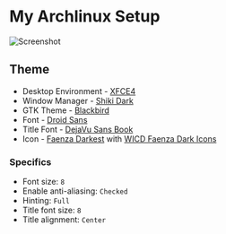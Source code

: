 # My Archlinux Setup

![Screenshot](https://raw.github.com/patrickbajao/archlinux-setup/master/screenshot.png)

## Theme

* Desktop Environment - [XFCE4](http://www.xfce.org/)
* Window Manager - [Shiki Dark](https://aur.archlinux.org/packages/xfwm-theme-shiki-dark/)
* GTK Theme - [Blackbird](https://aur.archlinux.org/packages/xfce-theme-blackbird/)
* Font - [Droid Sans](https://aur.archlinux.org/packages/ttf-droid-sans/)
* Title Font - [DejaVu Sans Book](https://www.archlinux.org/packages/extra/any/ttf-dejavu/)
* Icon - [Faenza Darkest](https://www.archlinux.org/packages/community/any/faenza-icon-theme/) with [WICD Faenza Dark Icons](https://aur.archlinux.org/packages/wicd-faenza-dark-icons/)

### Specifics

* Font size: `8`
* Enable anti-aliasing: `Checked`
* Hinting: `Full`
* Title font size: `8`
* Title alignment: `Center`

